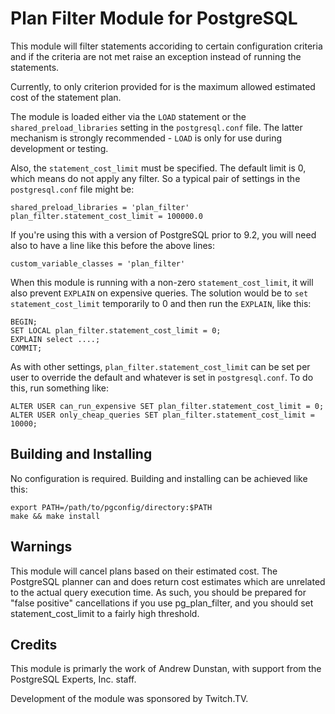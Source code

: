 Plan Filter Module for PostgreSQL
=================================

This module will filter statements accoriding to certain configuration 
criteria and if the criteria are not met raise an exception instead of 
running the statements.

Currently, to only criterion provided for is the maximum allowed estimated 
cost of the statement plan.

The module is loaded either via the `LOAD` statement or the 
`shared_preload_libraries` setting in the `postgresql.conf` file. The latter 
mechanism is strongly recommended - `LOAD` is only for use during development 
or testing.

Also, the `statement_cost_limit` must be specified. The default limit is 0, 
which means do not apply any filter. So a typical pair of settings in the 
`postgresql.conf` file might be:

    shared_preload_libraries = 'plan_filter'
    plan_filter.statement_cost_limit = 100000.0

If you're using this with a version of PostgreSQL prior to 9.2, you will 
need also to have a line like this before the above lines:

    custom_variable_classes = 'plan_filter'

When this module is running with a non-zero `statement_cost_limit`, it 
will also prevent `EXPLAIN` on expensive queries. The solution would be 
to `set statement_cost_limit` temporarily to 0 and then run the `EXPLAIN`, 
like this:

    BEGIN;
    SET LOCAL plan_filter.statement_cost_limit = 0;
    EXPLAIN select ....;
    COMMIT;

As with other settings, `plan_filter.statement_cost_limit` can be set 
per user to override the default and whatever is set in `postgresql.conf`. 
To do this, run something like:

    ALTER USER can_run_expensive SET plan_filter.statement_cost_limit = 0;
    ALTER USER only_cheap_queries SET plan_filter.statement_cost_limit = 10000;

Building and Installing
-----------------------

No configuration is required. Building and installing can be achieved
like this:

    export PATH=/path/to/pgconfig/directory:$PATH
    make && make install

Warnings
--------

This module will cancel plans based on their estimated cost.  The PostgreSQL 
planner can and does return cost estimates which are unrelated to the actual
query execution time.  As such, you should be prepared for "false positive"
cancellations if you use pg_plan_filter, and you should set statement_cost_limit 
to a fairly high threshold.

Credits
-------

This module is primarly the work of Andrew Dunstan, with support from the 
PostgreSQL Experts, Inc. staff.  

Development of the module was sponsored by Twitch.TV. 